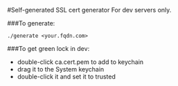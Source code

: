 #Self-generated SSL cert generator
For dev servers only. 

###To generate:

    ./generate <your.fqdn.com>


###To get green lock in dev:

  - double-click ca.cert.pem to add to keychain
  - drag it to the System keychain
  - double-click it and set it to trusted
